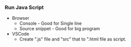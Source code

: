 ### Run Java Script
- Browser
    - Console - Good for Single line
    - Source snippet - Good for big program
- VSCode
    - Create ".js" file and "src" that to ".html file as script.